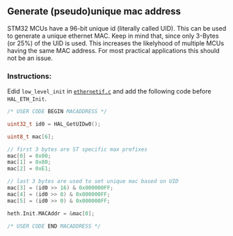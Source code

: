 ## Generate (pseudo)unique mac address

STM32 MCUs have a 96-bit unique id (literally called UID). This can be used to generate a unique ethernet MAC. Keep in mind that, since only 3-Bytes (or 25%) of the UID is used. This increases the likelyhood of multiple MCUs having the same MAC address. For most practical applications this should not be an issue.

### Instructions:
Edid `low_level_init` in [`ethernetif.c`](../CM7/LWIP/Target/ethernetif.c) and add the following code before `HAL_ETH_Init`.

```c
/* USER CODE BEGIN MACADDRESS */

uint32_t id0 = HAL_GetUIDw0();

uint8_t mac[6];

// first 3 bytes are ST specific max prefixes
mac[0] = 0x00;
mac[1] = 0x80;
mac[2] = 0xE1;

// last 3 bytes are used to set unique mac based on UID
mac[3] = (id0 >> 16) & 0x000000FF;
mac[4] = (id0 >> 8) & 0x000000FF;
mac[5] = (id0 >> 0) & 0x000000FF;

heth.Init.MACAddr = &mac[0];

/* USER CODE END MACADDRESS */
```
